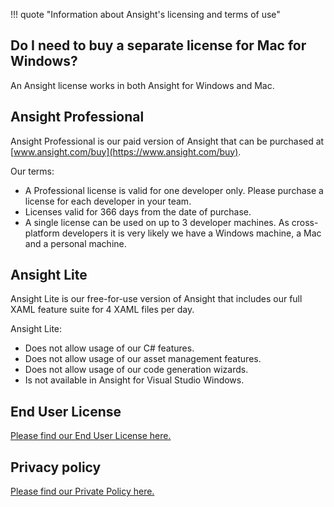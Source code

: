 !!! quote "Information about Ansight's licensing and terms of use"

## Do I need to buy a separate license for Mac for Windows?

An Ansight license works in both Ansight for Windows and Mac.

## Ansight Professional

Ansight Professional is our paid version of Ansight that can be purchased at [www.ansight.com/buy](https://www.ansight.com/buy).

Our terms:

 * A Professional license is valid for one developer only. Please purchase a license for each developer in your team.
 * Licenses valid for 366 days from the date of purchase.
 * A single license can be used on up to 3 developer machines. As cross-platform developers it is very likely we have a Windows machine, a Mac and a personal machine.

## Ansight Lite

Ansight Lite is our free-for-use version of Ansight that includes our full XAML feature suite for 4 XAML files per day.

Ansight Lite:

 * Does not allow usage of our C# features.
 * Does not allow usage of our asset management features.
 * Does not allow usage of our code generation wizards.
 * Is not available in Ansight for Visual Studio Windows.

## End User License

[Please find our End User License here.](/legal/end-user-license.pdf)

## Privacy policy

[Please find our Private Policy here.](/legal/privacy-policy.pdf)

